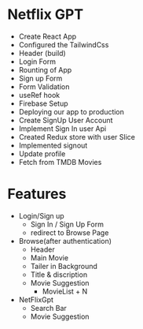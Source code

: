 # Netflix GPT
- Create React App 
- Configured the TailwindCss
- Header (build)
- Login Form
- Rounting of App
- Sign up Form
- Form Validation 
- useRef hook
- Firebase Setup
- Deploying our app to production
- Create SignUp User Account
- Implement Sign In user Api
- Created Redux store with user Slice
- Implemented signout
- Update profile
- Fetch from TMDB Movies


# Features
- Login/Sign up 
    - Sign In / Sign Up Form
    - redirect to Browse Page
- Browse(after authentication)
    - Header
    - Main Movie
    - Tailer in Background
    - Title & discription
    - Movie Suggestion
        - MovieList + N
- NetFlixGpt
    - Search Bar
    - Movie Suggestion
